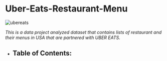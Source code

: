 # Uber-Eats-Restaurant-Menu

![ubereats](./../../../Desktop/ubereats.jpg)

*This is a data project analyzed dataset that contains lists of restaurant and their menus in USA that are partnered with UBER EATS.*

- Table of Contents:
  - 